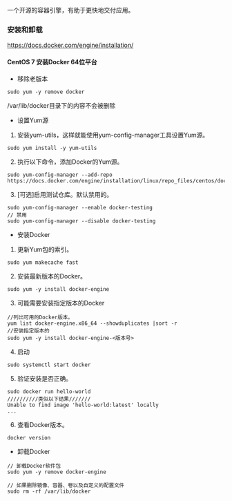 一个开源的容器引擎，有助于更快地交付应用。

### 安装和卸载

https://docs.docker.com/engine/installation/

#### CentOS 7 安装Docker 64位平台

* 移除老版本

```
sudo yum -y remove docker
```

/var/lib/docker目录下的内容不会被删除

* 设置Yum源

1. 安装yum-utils，这样就能使用yum-config-manager工具设置Yum源。

```
sudo yum install -y yum-utils
```

2. 执行以下命令，添加Docker的Yum源。

```
sudo yum-config-manager --add-repo https://docs.docker.com/engine/installation/linux/repo_files/centos/docker.repo
```

3. \[可选\]启用测试仓库。默认禁用的。

```
sudo yum-config-manager --enable docker-testing
// 禁用
sudo yum-config-manager --disable docker-testing
```

* 安装Docker

1. 更新Yum包的索引。

```
sudo yum makecache fast
```

2. 安装最新版本的Docker。

```
sudo yum -y install docker-engine
```

3. 可能需要安装指定版本的Docker

```
//列出可用的Docker版本。
yum list docker-engine.x86_64 --showduplicates |sort -r
//安装指定版本的
sudo yum -y install docker-engine-<版本号>
```

4. 启动

```
sudo systemctl start docker
```

5. 验证安装是否正确。

```
sudo docker run hello-world
//////////类似以下结果///////
Unable to find image 'hello-world:latest' locally
...
```

6. 查看Docker版本。

```
docker version
```

* 卸载Docker

```
// 卸载Docker软件包
sudo yum -y remove docker-engine

// 如果删除镜像、容器、卷以及自定义的配置文件
sudo rm -rf /var/lib/docker
```



